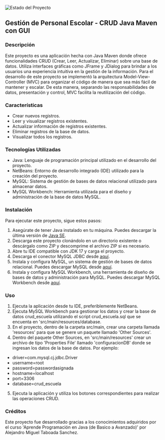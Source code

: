 ![Estado del Proyecto](https://img.shields.io/badge/Proyecto%20terminado-blue)

## Gestión de Personal Escolar - CRUD Java Maven con GUI

### Descripción
Este proyecto es una aplicación hecha con Java Maven donde ofrece funcionalidades CRUD (Crear, Leer, Actualizar, Eliminar) sobre una base de datos. 
Utiliza interfaces gráficas como JFrame y JDialog para brindar a los usuarios una experiencia intuitiva en la gestión de la información.
Para el desarrollo de este proyecto se implementó la arquitectura Model-View-Controller (MVC) para organizar el código de manera que sea más fácil de mantener y escalar. De esta manera, separando las responsabilidades de datos, presentación y control, MVC facilita la reutilización del código.

### Características
- Crear nuevos registros.
- Leer y visualizar registros existentes.
- Actualizar información de registros existentes.
- Eliminar registros de la base de datos.
- Visualizar todos los registros.

### Tecnologías Utilizadas
- Java: Lenguaje de programación principal utilizado en el desarrollo del proyecto.
- NetBeans: Entorno de desarrollo integrado (IDE) utilizado para la creación del proyecto.
- MySQL: Sistema de gestión de bases de datos relacional utilizado para almacenar datos.
- MySQL Workbench: Herramienta utilizada para el diseño y administración de la base de datos MySQL.

### Instalación
Para ejecutar este proyecto, sigue estos pasos:
1. Asegúrate de tener Java instalado en tu máquina. Puedes descargar la última versión de [Java SE](https://www.oracle.com/co/java/technologies/downloads/#java17).
2. Descarga este proyecto clonándolo en un directorio existente o descárgalo como ZIP y descomprime el archivo ZIP si es necesario.
3. Abre tu IDE compatible con JDK 17 y carga el proyecto.
4. Descarga el conector MySQL JDBC desde [aquí](https://dev.mysql.com/downloads/connector/j/).
5. Instala y configura MySQL, un sistema de gestión de bases de datos relacional. Puedes descargar MySQL desde [aquí](https://dev.mysql.com/downloads/file/?id=526408).
6. Instala y configura MySQL Workbench, una herramienta de diseño de bases de datos y administración para MySQL. Puedes descargar MySQL Workbench desde [aquí](https://dev.mysql.com/downloads/workbench/).

### Uso
1. Ejecuta la aplicación desde tu IDE, preferiblemente NetBeans.
2. Ejecuta MySQL Workbench para gestionar los datos y crear la base de datos crud_escuela utilizando el script crud_escuela.sql que se encuenta en 'src/main/resources/database.
3. En el proyecto, dentro de la carpeta src/main, crear una carpeta llamada 'resources' para que se genere un paquete llamado 'Other Sources'.
4. Dentro del paquete Other Sources, en 'src/main/resources' crear un archivo de tipo 'Properties File' llamado 'configuracionDB' donde se ingresan los datos de la base de datos. Por ejemplo:
- driver=com.mysql.cj.jdbc.Driver
- username=root
- password=passwordasignada
- hostname=localhost
- port=3306
- database=crud_escuela
5. Ejecuta la aplicación y utiliza los botones correspondientes para realizar las operaciones CRUD.

### Créditos
Este proyecto fue desarrollado gracias a los conocimientos adquiridos por el curso 'Aprende Programación en Java (de Basico a Avanzado)' por Alejandro Miguel Taboada Sanchez.
